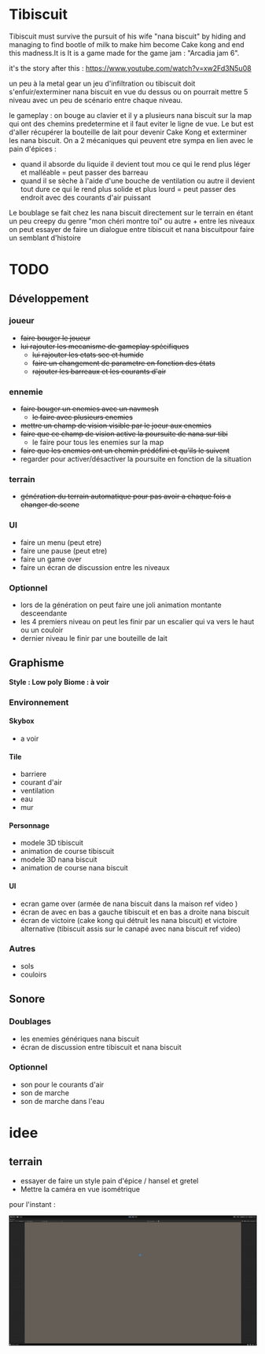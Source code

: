 # Tibiscuit
Tibiscuit must survive the pursuit of his wife "nana biscuit" by hiding and managing to find bootle of milk to make him become Cake kong and end this madness.It is  It is a game made for the game jam : "Arcadia jam 6".

it's the story after this : https://www.youtube.com/watch?v=xw2Fd3N5u08

un peu à la metal gear un jeu d'infiltration ou tibiscuit doit s'enfuir/exterminer nana biscuit en vue du dessus ou on pourrait mettre 5 niveau avec un peu de scénario entre chaque niveau.

le gameplay : on bouge au clavier et il y a plusieurs nana biscuit sur la map qui ont des chemins predetermine et il faut eviter le ligne de vue. Le but est d'aller récupérer la bouteille de lait pour devenir Cake Kong et exterminer les nana biscuit. On a 2 mécaniques qui peuvent etre sympa en lien avec le pain d'épices :
* quand il absorde du liquide il devient tout mou ce qui le rend plus léger et malléable = peut passer des barreau
* quand il se sèche à l'aide d'une bouche de ventilation ou autre il devient tout dure ce qui le rend plus solide et plus lourd = peut passer des endroit avec des courants d'air puissant

Le boublage se fait chez les nana biscuit directement sur le terrain en étant un peu creepy du genre "mon chéri montre toi" ou autre + entre les niveaux on peut essayer de faire un dialogue entre tibiscuit et nana biscuitpour faire un semblant d'histoire


# TODO
## Développement
### joueur
* ~~faire bouger le joueur~~
* ~~lui rajouter les mecanisme de gameplay spécifiques~~
    * ~~lui rajouter les etats sec et humide~~
    * ~~faire un changement de parametre en fonction des états~~
    * ~~rajouter les barreaux et les courants d'air~~
### ennemie
* ~~faire bouger un enemies avec un navmesh~~
    * ~~le faire avec plusieurs enemies~~
* ~~mettre un champ de vision visible par le joeur aux enemies~~
* ~~faire que ce champ de vision active la poursuite de nana sur tibi~~
    * le faire pour tous les enemies sur la map
* ~~faire que les enemies ont un chemin prédéfini  et qu'ils le suivent~~
* regarder pour activer/désactiver la poursuite en fonction de la situation
### terrain
* ~~génération du terrain automatique pour pas avoir a chaque fois a changer de scene~~
### UI
* faire un menu (peut etre)
* faire une pause (peut etre)
* faire un game over
* faire un écran de discussion entre les niveaux

### Optionnel

* lors de la génération on peut faire une joli animation montante desceendante
* les 4 premiers niveau on peut les finir par un escalier qui va vers le haut ou un couloir
* dernier niveau le finir par une bouteille de lait

## Graphisme
**Style : Low poly**
**Biome : à voir**
### Environnement
#### Skybox
* a voir
#### Tile
* barriere
* courant d'air
* ventilation
* eau
* mur
#### Personnage
* modele 3D tibiscuit
* animation de course tibiscuit
* modele 3D nana biscuit
* animation de course nana biscuit
#### UI
* ecran game over (armée de nana biscuit dans la maison ref video )
* écran de avec en bas a gauche tibiscuit et en bas a droite nana biscuit
* écran de victoire (cake kong qui détruit les nana biscuit) et victoire alternative (tibiscuit assis sur le canapé avec nana biscuit ref video)
### Autres
* sols
* couloirs


## Sonore

### Doublages
* les enemies génériques nana biscuit
* écran de discussion entre tibiscuit et nana biscuit


### Optionnel

* son pour le courants d'air
* son de marche
* son de marche dans l'eau

# idee

## terrain

* essayer de faire un style pain d'épice / hansel et gretel
* Mettre la caméra en vue isométrique




pour l'instant : 

![Différence entre une VM et un conteneur](./Assets/Video/gameplay.gif)